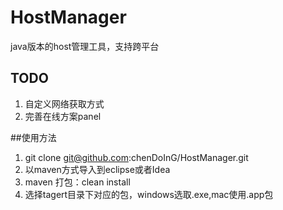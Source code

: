 # HostManager

  java版本的host管理工具，支持跨平台

## TODO 
  1. 自定义网络获取方式
  2. 完善在线方案panel

##使用方法
  1. git clone git@github.com:chenDoInG/HostManager.git
  2. 以maven方式导入到eclipse或者Idea
  3. maven 打包：clean install
  4. 选择tagert目录下对应的包，windows选取.exe,mac使用.app包
